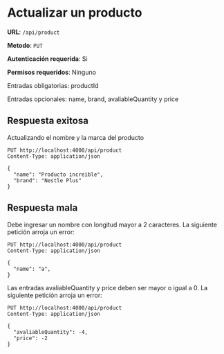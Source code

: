 # Actualizar un producto

**URL**: `/api/product`

**Metodo**: `PUT`

**Autenticación requerida**: Si

**Permisos requeridos**: Ninguno

Entradas obligatorias: productId

Entradas opcionales: name, brand, avaliableQuantity y price

## Respuesta exitosa

Actualizando el nombre y la marca del producto

```http
PUT http://localhost:4000/api/product
Content-Type: application/json

{
  "name": "Producto increible",
  "brand": "Nestle Plus"
}
```

## Respuesta mala

Debe ingresar un nombre con longitud mayor a 2 caracteres. La siguiente petición arroja un error:

```http
PUT http://localhost:4000/api/product
Content-Type: application/json

{
  "name": "a",
}
```

Las entradas avaliableQuantity y price deben ser mayor o igual a 0. La siguiente petición arroja un error:

```http
PUT http://localhost:4000/api/product
Content-Type: application/json

{
  "avaliableQuantity": -4,
  "price": -2
}
```
